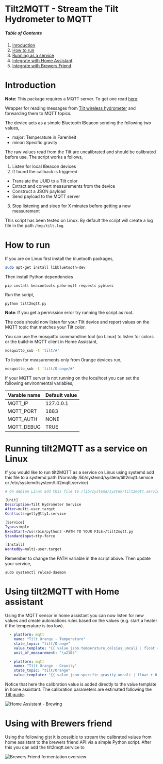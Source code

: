 
# Tilt2MQTT - Stream the Tilt Hydrometer to MQTT

##### Table of Contents
1. [Inroduction](#intro)
2. [How to run](#howtorun)
3. [Running as a service](#runasservice)
4. [Integrate with Home Assistant](#intwithhass)
5. [Integrate with Brewers Friend](#brewers)

<a name="intro"/>

# Introduction

**Note:** This package requires a MQTT server. To get one read [here](https://philhawthorne.com/setting-up-a-local-mosquitto-server-using-docker-for-mqtt-communication/).

Wrapper for reading messages from [Tilt wireless hydrometer](https://tilthydrometer.com/) and forwarding them to MQTT topics. 

The device acts as a simple Bluetooth IBeacon sending the following two values,

 * major: Temperature in Farenheit
 * minor: Specific gravity

The raw values read from the Tilt are uncalibrated and should be calibrated before use. The script works a follows,

 1. Listen for local IBeacon devices
 2. If found the callback is triggered
  * Translate the UUID to a Tilt color
  * Extract and convert measurements from the device
  * Construct a JSON payload
  * Send payload to the MQTT server
 3. Stop listening and sleep for X minutes before getting a new measurement

This script has been tested on Linux. By default the script will create a log file in the path `/tmp/tilt.log`.

<a name="howtorun"/>

# How to run

If you are on Linux first install the bluetooth packages,

```bash
sudo apt-get install libbluetooth-dev
```

Then install Python dependencies

```
pip install beacontools paho-mqtt requests pybluez
```

Run the script,

```
python tilt2mqtt.py
```

**Note**: If you get a permission error try running the script as root.

The code should now listen for your Tilt device and report values on the MQTT topic that matches your Tilt color.

You can use the mosquitto commandline tool (on Linux) to listen for colors or the build-in MQTT client in Home Assistant,

```bash
mosquitto_sub -t 'tilt/#'
```

To listen for measurements only from Orange devices run,

```bash
mosquitto_sub -t 'tilt/Orange/#'
```

If your MQTT server is not running on the localhost you can set the following environmental variables,

| Varable name | Default value 
|--------------|---------------
| MQTT_IP      |     127.0.0.1
| MQTT_PORT    |          1883
| MQTT_AUTH    |          NONE
| MQTT_DEBUG   |    TRUE      

<a name="runasservice"/>

# Running tilt2MQTT as a service on Linux

If you would like to run tilt2MQTT as a service on Linux using systemd add this file to a systemd path (Normally /lib/systemd/system/tilt2mqtt.service or /etc/systemd/system/tilt2mqtt.service)

```bash
# On debian Linux add this file to /lib/systemd/system/tilt2mqtt.service

[Unit]
Description=Tilt Hydrometer Service
After=multi-user.target
Conflicts=getty@tty1.service

[Service]
Type=simple
ExecStart=/usr/bin/python3 <PATH TO YOUR FILE>/tilt2mqtt.py
StandardInput=tty-force

[Install]
WantedBy=multi-user.target
```

Remember to change the PATH variable in the script above. Then update your service,

```
sudo systemctl reload-daemon
```

<a name="intwithhass"/>

# Using tilt2MQTT with Home assistant

Using the MQTT sensor in home assistant you can now listen for new values and create automations rules based on the values (e.g. start a heater if the temperature is too low).

```yaml
  - platform: mqtt
    name: "Tilt Orange - Temperature"
    state_topic: "tilt/Orange"
    value_template: "{{ value_json.temperature_celsius_uncali | float + 0.5 | float | round(2) }}"
    unit_of_measurement: "\u2103"

  - platform: mqtt
    name: "Tilt Orange - Gravity"
    state_topic: "tilt/Orange"
    value_template: "{{ value_json.specific_gravity_uncali | float + 0.002 | float | round(3) }}"
```

Notice that here the calibration value is added directly to the value template in home assistant. The calibration parameters are estimated following the [Tilt guide](https://tilthydrometer.com/blogs/news/adding-calibration-points-within-your-tilt-app).

![Home Assistant - Brewing](http://fredborg-braedstrup.dk/images/HomeAssistant-brewing.png)

<a name="brewers"/>

# Using with Brewers friend

Using the following [gist](https://gist.github.com/LinuxChristian/c00486eaee5a55daa790122ac4236c11) it is possible to stream the calibrated values from home assistant to the brewers friend API via a simple Python script. After this you can add the tilt2mqtt.service to 

![Brewers Friend fermentation overview](http://fredborg-braedstrup.dk/images/BrewersFriend-fermentation.png)
